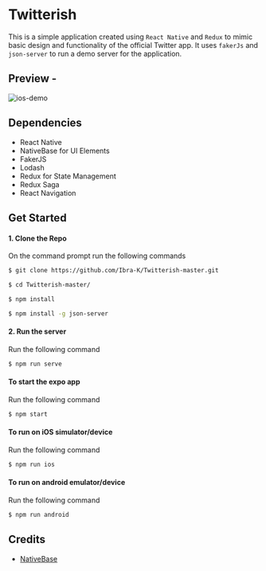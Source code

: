 # Twitterish

This is a simple application created using `React Native` and `Redux` to mimic basic design and functionality of the official Twitter app.
It uses `fakerJs` and `json-server` to run a demo server for the application.

## Preview - 

![ios-demo](./screenshots/TwitterClone.gif)

## Dependencies
- React Native
- NativeBase for UI Elements
- FakerJS
- Lodash
- Redux for State Management
- Redux Saga
- React Navigation

## Get Started

#### 1. Clone the Repo

On the command prompt run the following commands
```sh
$ git clone https://github.com/Ibra-K/Twitterish-master.git

$ cd Twitterish-master/

$ npm install

$ npm install -g json-server

```

#### 2. Run the server

Run the following command

```sh
$ npm run serve
```

#### To start the expo app

Run the following command

```sh
$ npm start
```

#### To run on iOS simulator/device

Run the following command

```sh
$ npm run ios
```

#### To run on android emulator/device

Run the following command

```sh
$ npm run android
```

## Credits

*	[NativeBase](http://nativebase.io)
